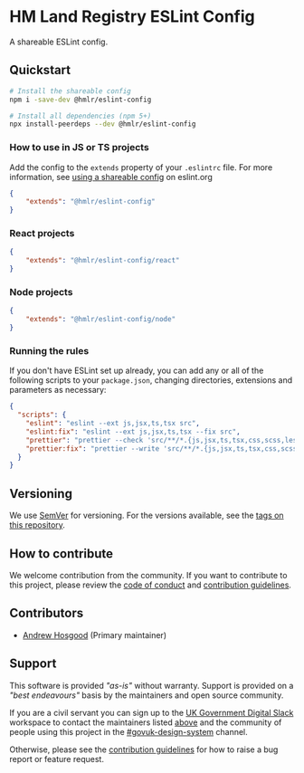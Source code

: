 # HM Land Registry ESLint Config

A shareable ESLint config.

## Quickstart

```sh
# Install the shareable config
npm i -save-dev @hmlr/eslint-config

# Install all dependencies (npm 5+)
npx install-peerdeps --dev @hmlr/eslint-config
```

### How to use in JS or TS projects

Add the config to the `extends` property of your `.eslintrc` file. For more information, see [using a shareable config](https://eslint.org/docs/developer-guide/shareable-configs#using-a-shareable-config) on eslint.org

```json
{
    "extends": "@hmlr/eslint-config"
}
```

### React projects

```json
{
    "extends": "@hmlr/eslint-config/react"
}
```
### Node projects

```json
{
    "extends": "@hmlr/eslint-config/node"
}
```

### Running the rules

If you don't have ESLint set up already, you can add any or all of the following scripts to your `package.json`, changing directories, extensions and parameters as necessary:

```json
{
  "scripts": {
    "eslint": "eslint --ext js,jsx,ts,tsx src",
    "eslint:fix": "eslint --ext js,jsx,ts,tsx --fix src",
    "prettier": "prettier --check 'src/**/*.{js,jsx,ts,tsx,css,scss,less,json}'",
    "prettier:fix": "prettier --write 'src/**/*.{js,jsx,ts,tsx,css,scss,less,json}'"
  }
}
```

## Versioning

We use [SemVer](http://semver.org/) for versioning. For the versions available, see the [tags on this repository](https://www.npmjs.com/package/@hmlr/eslint-config?activeTab=versions).

## How to contribute

We welcome contribution from the community. If you want to contribute to this project, please review the [code of conduct](CODE_OF_CONDUCT.md) and [contribution guidelines](CONTRIBUTING.md).

## Contributors

- [Andrew Hosgood](https://github.com/ahosgood) (Primary maintainer)

## Support

This software is provided _"as-is"_ without warranty. Support is provided on a _"best endeavours"_ basis by the maintainers and open source community.

If you are a civil servant you can sign up to the [UK Government Digital Slack](https://ukgovernmentdigital.slack.com/signup) workspace to contact the maintainers listed [above](#contributors) and the community of people using this project in the [#govuk-design-system](https://ukgovernmentdigital.slack.com/archives/C6DMEH5R6) channel.

Otherwise, please see the [contribution guidelines](CONTRIBUTING.md) for how to raise a bug report or feature request.

